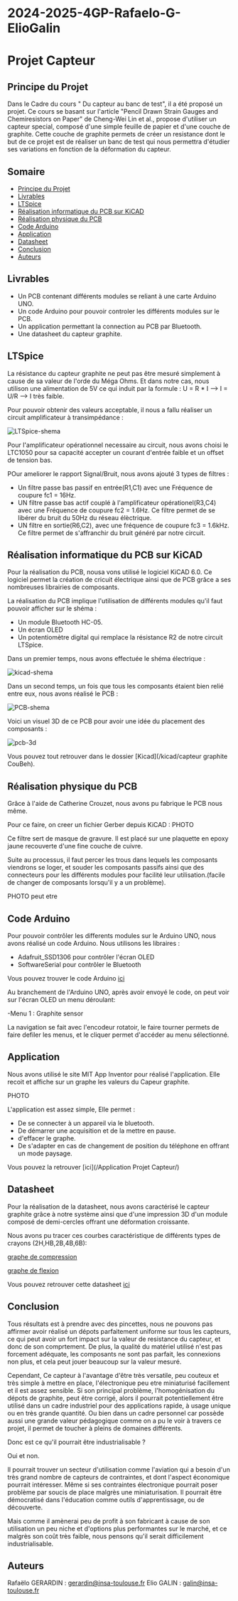 # 2024-2025-4GP-Rafaelo-G-ElioGalin

# Projet Capteur

## Principe du Projet
Dans le Cadre du cours " Du capteur au banc de test", il a été proposé un projet.
Ce cours se basant sur l'article "Pencil Drawn Strain Gauges and Chemiresistors on Paper" de Cheng-Wei Lin et al., propose d'utiliser un capteur special, composé d'une simple feuille de papier et d'une couche de graphite. Cette couche de graphite permets de créer un resistance dont le but de ce projet est de réaliser un banc de test qui nous permettra d'étudier ses variations en fonction de la déformation du capteur.


## Somaire

- [Principe du Projet](#principe-du-projet)
- [Livrables](#livrables)
- [LTSpice](#ltspice)
- [Réalisation informatique du PCB sur KiCAD](#Realisation-informatique-du-pcb-sur-kicad)
- [Réalisation physique du PCB](#Réalisation-physique-du-PCB)
- [Code Arduino](#code-arduino)
- [Application](#application)
- [Datasheet](#datasheet)
- [Conclusion](#conclusion)
- [Auteurs](#auteurs)



## Livrables

- Un PCB contenant différents modules se reliant à une carte Arduino UNO.
- Un code Arduino pour pouvoir controler les différents modules sur le PCB.
- Un application permettant la connection au PCB par Bluetooth.
- Une datasheet du capteur graphite.


## LTSpice 

La résistance du capteur graphite ne peut pas être mesuré simplement à cause de sa valeur de l'orde du Méga Ohms. Et dans notre cas, nous utilison une alimentation de 5V ce qui induit par la formule :
U = R * I --> I = U/R --> I très faible.

Pour pouvoir obtenir des valeurs acceptable, il nous a fallu réaliser un circuit amplificateur à transimpédance : 

![LTSpice-shema](/Photos/Circuit-LTSpice.PNG)

Pour l'amplificateur opérationnel necessaire au circuit, nous avons choisi le LTC1050 pour sa capacité accepter un courant d'entrée faible et un offset de tension bas.

POur ameliorer le rapport Signal/Bruit, nous avons ajouté 3 types de filtres : 

- Un filtre passe bas passif en entrée(R1,C1) avec une Fréquence de coupure fc1 = 16Hz.
- UN filtre passe bas actif couplé à l'amplificateur opérationel(R3,C4) avec une Fréquence de coupure fc2 = 1.6Hz. Ce filtre permet de se libérer du bruit du 50Hz du réseau élèctrique.
- UN filtre en sortie(R6,C2), avec une fréquence de coupure fc3 = 1.6kHz. Ce filtre permet de s'affranchir du bruit généré par notre circuit.

## Réalisation informatique du PCB sur KiCAD

Pour la réalisation du PCB, nousa vons utilisé le logiciel KiCAD 6.0. Ce logiciel permet la création de cricuit électrique ainsi que de PCB grâce a ses nombreuses librairies de composants.

La réalisation du PCB implique l'utilisation de différents modules qu'il faut pouvoir afficher sur le shéma : 

- Un module Bluetooth HC-05.
- Un écran OLED
- Un potentiomètre digital qui remplace la résistance R2 de notre circuit LTSpice.

Dans un premier temps, nous avons effectuée le shéma électrique : 

![kicad-shema](/Photos/Kicad-photo.png)

Dans un second temps, un fois que tous les composants étaient bien relié entre eux, nous avons réalisé le PCB :

![PCB-shema](/Photos/PCB-Projet-Capteur.PNG)

Voici un visuel 3D de ce PCB pour avoir une idée du placement des composants :

![pcb-3d](/Photos/Vue-3D-PCB.PNG)

Vous pouvez tout retrouver dans le dossier [Kicad](/kicad/capteur graphite CouBeh).

## Réalisation physique du PCB

Grâce à l'aide de Catherine Crouzet, nous avons pu fabrique le PCB nous même.

Pour ce faire, on creer un fichier Gerber depuis KiCAD :
PHOTO

Ce filtre sert de masque de gravure. Il est placé sur une plaquette en epoxy jaune recouverte d'une fine couche de cuivre. 

Suite au processus, il faut percer les trous dans lequels les composants viendrons se loger, et souder les composants passifs ainsi que des connecteurs pour les différents modules pour facilité leur utilisation.(facile de changer de composants lorsqu'il y a un problème).

PHOTO peut etre

## Code Arduino

Pour pouvoir contrôler les differents modules sur le Arduino UNO, nous avons réalisé un code Arduino. Nous utilisons les libraires : 

- Adafruit_SSD1306 pour contrôler l'écran OLED
- SoftwareSerial pour contrôler le Bluetooth

Vous pouvez trouver le code Arduino [ici]()

Au branchement de l'Arduino UNO, après avoir envoyé le code, on peut voir sur l'écran OLED un menu déroulant:

-Menu 1 : Graphite sensor

La navigation se fait avec l'encodeur rotatoir, le faire tourner permets de faire defiler les menus, et le cliquer permet d'accéder au menu sélectionné.

## Application

Nous avons utilisé  le site MIT App Inventor pour réalisé l'application. Elle recoit et affiche sur un graphe les valeurs du Capeur graphite.

PHOTO

L'application est assez simple, Elle permet :
- De se connecter à un appareil via le bluetooth.
- De démarrer une acquisition et de la mettre en pause.
- d'effacer le graphe.
- De s'adapter en cas de changement de position du téléphone en offrant un mode paysage.

Vous pouvez la retrouver [ici](/Application Projet Capteur/)

## Datasheet

Pour la réalisation de la datasheet, nous avons caractérisé le capteur graphite grâce à notre système ainsi que d'une impression 3D d'un module composé de demi-cercles offrant une déformation croissante.

Nous avons pu tracer ces courbes caractéristique de différents types de crayons (2H,HB,2B,4B,6B): 

[graphe de compression](/Photos/Graphe-compression.PNG)

[graphe de flexion](/Photos/Graphe-Flexion.PNG)

Vous pouvez retrouver cette datasheet [ici](/Datasheet/)

## Conclusion

Tous résultats est à  prendre avec des pincettes, nous ne pouvons pas affirmer avoir réalisé un dépots parfaitement uniforme sur tous les capteurs, ce qui peut avoir un fort impact sur la valeur de resistance du capteur, et donc de son comprtement. De plus, la qualité du matériel utilisé n'est pas forcement adéquate, les composants ne sont pas parfait, les connexions non plus, et cela peut jouer beaucoup sur la valeur mesuré.

Cependant, Ce capteur à l'avantage d'être très versatile, peu couteux et très simple à mettre en place, l'électronique peu etre miniaturisé facillement et il est assez sensible. Si son principal problème, l'homogénisation du dépots de graphite, peut être corrigé, alors il pourrait potentiellement être utilisé dans un cadre industriel pour des applications rapide, à usage unique ou en très grande quantité.
Ou bien dans un cadre personnel car possède aussi une grande valeur pédagogique comme on a pu le voir à travers ce projet, il permet de toucher à pleins de domaines différents. 

Donc est ce qu'il pourrait être industrialisable ? 

Oui et non.

Il pourrait trouver un secteur d'utilisation comme l'aviation qui a besoin d'un très grand nombre de capteurs de contraintes, et dont l'aspect économique pourrait intéresser. Même si ses contraintes électronique pourrait poser problème par soucis de place malgrès une miniaturisation. 
Il pourrait être démocratisé dans l'éducation comme outils d'apprentissage, ou de découverte. 

Mais comme il amènerai peu de profit à son fabricant à cause de son utilisation un peu niche et d'options plus performantes sur le marché, et ce malgrès son coût très faible, nous pensons qu'il serait difficilement industrialisable. 

## Auteurs

Rafaëlo GERARDIN : <gerardin@insa-toulouse.fr>
Elio GALIN : <galin@insa-toulouse.fr>

